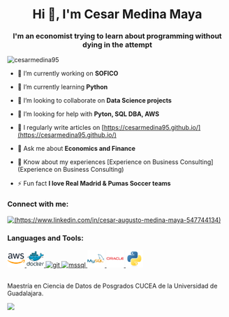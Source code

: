 <h1 align="center">Hi 👋, I'm Cesar Medina Maya</h1>
<h3 align="center">I'm an economist trying to learn about programming without dying in the attempt</h3>

<p align="left"> <img src="https://komarev.com/ghpvc/?username=cesarmedina95&label=Profile%20views&color=0e75b6&style=flat" alt="cesarmedina95" /> </p>

- 🔭 I’m currently working on **SOFICO**

- 🌱 I’m currently learning **Python**

- 👯 I’m looking to collaborate on **Data Science projects**

- 🤝 I’m looking for help with **Pyton, SQL DBA, AWS**

- 📝 I regularly write articles on [https://cesarmedina95.github.io/](https://cesarmedina95.github.io/)

- 💬 Ask me about **Economics and Finance**

- 📄 Know about my experiences [Experience on Business Consulting](Experience on Business Consulting)

- ⚡ Fun fact **I love Real Madrid & Pumas Soccer teams**

<h3 align="left">Connect with me:</h3>
<p align="left">
<a href="https://linkedin.com/in/cesar augusto medina maya" target="blank"><img align="center" src="https://raw.githubusercontent.com/rahuldkjain/github-profile-readme-generator/master/src/images/icons/Social/linked-in-alt.svg" alt="(https://www.linkedin.com/in/cesar-augusto-medina-maya-547744134)" height="30" width="40" /></a>
</p>

<h3 align="left">Languages and Tools:</h3>
<p align="left"> <a href="https://aws.amazon.com" target="_blank" rel="noreferrer"> <img src="https://raw.githubusercontent.com/devicons/devicon/master/icons/amazonwebservices/amazonwebservices-original-wordmark.svg" alt="aws" width="40" height="40"/> </a> <a href="https://www.docker.com/" target="_blank" rel="noreferrer"> <img src="https://raw.githubusercontent.com/devicons/devicon/master/icons/docker/docker-original-wordmark.svg" alt="docker" width="40" height="40"/> </a> <a href="https://git-scm.com/" target="_blank" rel="noreferrer"> <img src="https://www.vectorlogo.zone/logos/git-scm/git-scm-icon.svg" alt="git" width="40" height="40"/> </a> <a href="https://www.microsoft.com/en-us/sql-server" target="_blank" rel="noreferrer"> <img src="https://www.svgrepo.com/show/303229/microsoft-sql-server-logo.svg" alt="mssql" width="40" height="40"/> </a> <a href="https://www.mysql.com/" target="_blank" rel="noreferrer"> <img src="https://raw.githubusercontent.com/devicons/devicon/master/icons/mysql/mysql-original-wordmark.svg" alt="mysql" width="40" height="40"/> </a> <a href="https://www.oracle.com/" target="_blank" rel="noreferrer"> <img src="https://raw.githubusercontent.com/devicons/devicon/master/icons/oracle/oracle-original.svg" alt="oracle" width="40" height="40"/> </a> <a href="https://www.python.org" target="_blank" rel="noreferrer"> <img src="https://raw.githubusercontent.com/devicons/devicon/master/icons/python/python-original.svg" alt="python" width="40" height="40"/> </a> </p>



<br>
Maestría en Ciencia de Datos de Posgrados CUCEA de la Universidad de Guadalajara.  

![](https://raw.githubusercontent.com/vcuspinera/UDG_MCD_Project_Dev_II/main/actividades/img/MCD_logo.png)

